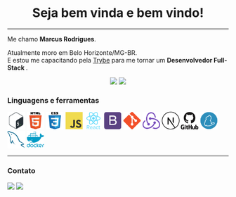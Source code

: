 <h1 align="center"> Seja bem vinda e bem vindo! </h1>
<hr />

<p align="left" >
Me chamo <b> Marcus Rodrigues</b>.
</p>
<p align="left" >
Atualmente moro em Belo Horizonte/MG-BR.<br />
  E estou me capacitando pela <a href="https://betrybe.com/" target="_blank" rel="noreferrer" >Trybe</a> para me tornar um <b>Desenvolvedor Full-Stack </b>.
</p>

<div align="center">
  <img height="155px" src="https://github-readme-stats.vercel.app/api?username=marcusrodriguesdev&show_icons=true&theme=dracula&include_all_commits=true&count_private=true&icon_color=blue&title_color=blue&bg_color=1A1D21"/>
  <img height="155px" src="https://github-readme-stats.vercel.app/api/top-langs/?username=marcusrodriguesdev&layout=compact&langs_count=7&theme=dracula&title_color=blue&bg_color=1A1D21"/>
</div>


### Linguagens e ferramentas

<p align="left">
  <img src="https://raw.githubusercontent.com/devicons/devicon/master/icons/bash/bash-original.svg" alt="bash" width="40" height="40"/> 
  <img src="https://raw.githubusercontent.com/devicons/devicon/master/icons/html5/html5-original-wordmark.svg" alt="html5" width="40" height="40"/> 
  <img src="https://raw.githubusercontent.com/devicons/devicon/master/icons/css3/css3-original-wordmark.svg" alt="css3" width="40" height="40"/> 
  <img src="https://raw.githubusercontent.com/devicons/devicon/master/icons/javascript/javascript-original.svg" alt="javascript" width="40" height="40"/> 
  <img src="https://raw.githubusercontent.com/devicons/devicon/master/icons/react/react-original-wordmark.svg" alt="react" width="40" height="40"/> 
  <img src="https://raw.githubusercontent.com/devicons/devicon/master/icons/bootstrap/bootstrap-plain.svg" alt="Bootstrap" width="40" height="40" />
  <img src="https://raw.githubusercontent.com/devicons/devicon/master/icons/git/git-original.svg" alt="git" width="40" height="40"/> 
  <img src="https://raw.githubusercontent.com/devicons/devicon/master/icons/redux/redux-original.svg" alt="redux" width="40" height="40"/>
  <img src="https://raw.githubusercontent.com/devicons/devicon/master/icons/nextjs/nextjs-line.svg" alt="nextjs" width="40" height="40"/>
  <img src="https://raw.githubusercontent.com/devicons/devicon/master/icons/github/github-original-wordmark.svg" alt="github" width="40" height="40"/>
  <img src="https://github.com/devicons/devicon/blob/master/icons/yarn/yarn-original.svg" alt="yarn" width="40" height="40"/>
  <img src="https://github.com/devicons/devicon/blob/master/icons/mysql/mysql-original.svg" alt="mysql" width="40" height="40"/>
  <img src="https://github.com/devicons/devicon/blob/master/icons/docker/docker-plain-wordmark.svg" alt="docker" width="40" height="40"/>
</p> 

---

### Contato

<div>
  <a href="https://www.linkedin.com/in/marcusrodriguesdev/" target="_blank"><img src="https://img.shields.io/badge/-LinkedIn-%230077B5?style=for-the-badge&logo=linkedin&logoColor=white" target="_blank"></a> 
  <a href = "mailto:[marcusrodriguesdev@gmail.com]"><img src="https://img.shields.io/badge/-Gmail-%23333?style=for-the-badge&logo=gmail&logoColor=white" target="_blank"></a>
</div>
